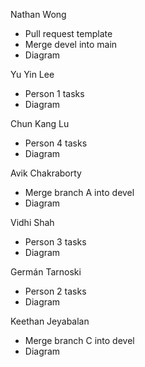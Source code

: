 Nathan Wong
- Pull request template
- Merge devel into main
- Diagram

Yu Yin Lee
- Person 1 tasks
- Diagram

Chun Kang Lu
- Person 4 tasks
- Diagram

Avik Chakraborty
- Merge branch A into devel
- Diagram

Vidhi Shah
- Person 3 tasks
- Diagram

Germán Tarnoski
- Person 2 tasks
- Diagram

Keethan Jeyabalan
- Merge branch C into devel
- Diagram
